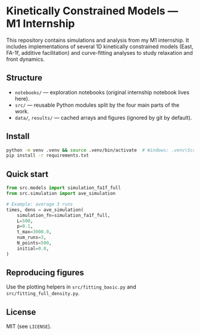 # Kinetically Constrained Models — M1 Internship

This repository contains simulations and analysis from my M1 internship. It includes implementations of several 1D kinetically constrained models (East, FA-1f, additive facilitation) and curve-fitting analyses to study relaxation and front dynamics.

## Structure
- `notebooks/` — exploration notebooks (original internship notebook lives here).
- `src/` — reusable Python modules split by the four main parts of the work.
- `data/`, `results/` — cached arrays and figures (ignored by git by default).

## Install
```bash
python -m venv .venv && source .venv/bin/activate  # Windows: .venv\Scripts\activate
pip install -r requirements.txt
```

## Quick start
```python
from src.models import simulation_fa1f_full
from src.simulation import ave_simulation

# Example: average 3 runs
times, dens = ave_simulation(
    simulation_fn=simulation_fa1f_full,
    L=500,
    p=0.1,
    t_max=3000.0,
    num_runs=3,
    N_points=500,
    initial=0.0,
)
```

## Reproducing figures
Use the plotting helpers in `src/fitting_basic.py` and `src/fitting_full_density.py`.

## License
MIT (see `LICENSE`).
